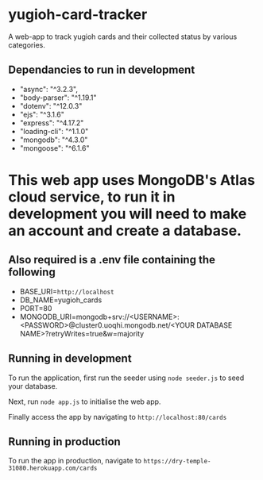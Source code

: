 # yugioh-card-tracker
A web-app to track yugioh cards and their collected status by various categories.

## Dependancies to run in development

- "async": "^3.2.3",
- "body-parser": "^1.19.1"
- "dotenv": "^12.0.3"
- "ejs": "^3.1.6"
- "express": "^4.17.2"
- "loading-cli": "^1.1.0"
- "mongodb": "^4.3.0"
- "mongoose": "^6.1.6"

# This web app uses MongoDB's Atlas cloud service, to run it in development you will need to make an account and create a database.

## Also required is a .env file containing the following

- BASE_URI=`http://localhost`
- DB_NAME=yugioh_cards
- PORT=80
- MONGODB_URI=mongodb+srv://\<USERNAME>:\<PASSWORD>@cluster0.uoqhi.mongodb.net/\<YOUR DATABASE NAME>?retryWrites=true&w=majority

## Running in development

To run the application, first run the seeder using `node seeder.js` to seed your database.

Next, run `node app.js` to initialise the web app.

Finally access the app by navigating to `http://localhost:80/cards`

## Running in production

To run the app in production, navigate to `https://dry-temple-31080.herokuapp.com/cards`
